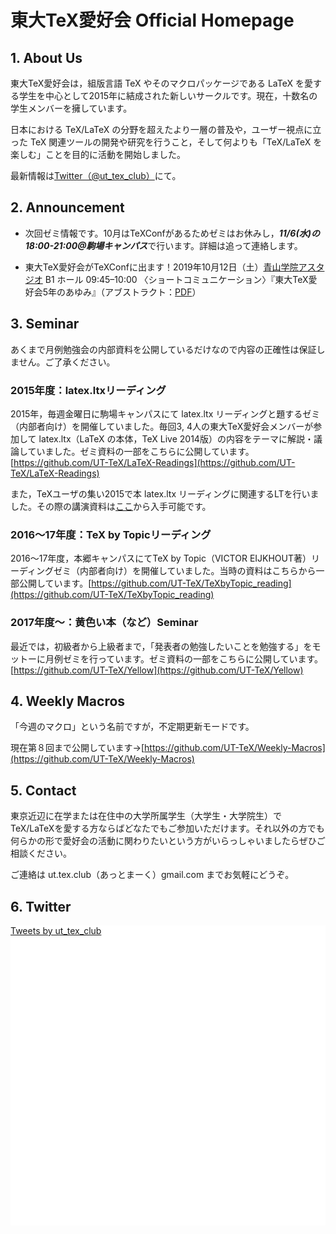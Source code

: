 # 東大TeX愛好会 Official Homepage

## 1. About Us

東大TeX愛好会は，組版言語 TeX やそのマクロパッケージである LaTeX を愛する学生を中心として2015年に結成された新しいサークルです。現在，十数名の学生メンバーを擁しています。

日本における TeX/LaTeX の分野を超えたより一層の普及や，ユーザー視点に立った TeX 関連ツールの開発や研究を行うこと，そして何よりも「TeX/LaTeX を楽しむ」ことを目的に活動を開始しました。

最新情報は[Twitter（@ut_tex_club）](#6-twitter)にて。

## 2. Announcement

- 次回ゼミ情報です。10月はTeXConfがあるためゼミはお休みし，***11/6(水)の18:00-21:00@駒場キャンパス***で行います。詳細は追って連絡します。

- 東大TeX愛好会がTeXConfに出ます！2019年10月12日（土）[青山学院アスタジオ](https://t.umblr.com/redirect?z=http%3A%2F%2Fwww.aogaku-astudio.com%2F&t=NDlmMzE0MTUzMGIxZGM4MzcxMjYyNjFlMDg3OWZhMTZmNjA2MjJkMSwzbmhuRFkzdQ%3D%3D&b=t%3AFBC3ivdzr-QGwJdYylkkMA&p=https%3A%2F%2Ftexconf2019.tumblr.com%2Fpost%2F186806708591%2Fsecond-announcement&m=1) B1 ホール 09:45–10:00 〈ショートコミュニケーション〉『東大TeX愛好会5年のあゆみ』（アブストラクト：[PDF](https://t.umblr.com/redirect?z=https%3A%2F%2Fdrive.google.com%2Fopen%3Fid%3D1kQcf81q5r0gTuW5fMKeNsRLPcxvmKZ3m&t=N2E5YWZkY2ZhNDE1ZWVjNDZjMzk5M2M2NmIyZjQ4YTdmNWYwMzJlZiwzbmhuRFkzdQ%3D%3D&b=t%3AFBC3ivdzr-QGwJdYylkkMA&p=https%3A%2F%2Ftexconf2019.tumblr.com%2Fpost%2F186806708591%2Fsecond-announcement&m=1)）

## 3. Seminar

あくまで月例勉強会の内部資料を公開しているだけなので内容の正確性は保証しません。ご了承ください。

### 2015年度：latex.ltxリーディング

2015年，毎週金曜日に駒場キャンパスにて latex.ltx リーディングと題するゼミ（内部者向け）を開催していました。毎回3, 4人の東大TeX愛好会メンバーが参加して latex.ltx（LaTeX の本体，TeX Live 2014版）の内容をテーマに解説・議論していました。ゼミ資料の一部をこちらに公開しています。[https://github.com/UT-TeX/LaTeX-Readings](https://github.com/UT-TeX/LaTeX-Readings)

また，TeXユーザの集い2015で本 latex.ltx リーディングに関連するLTを行いました。その際の講演資料は[ここ](http://ut-tex.org/pdf/texconf2015.pdf)から入手可能です。

### 2016〜17年度：TeX by Topicリーディング

2016〜17年度，本郷キャンパスにてTeX by Topic（VICTOR EIJKHOUT著）リーディングゼミ（内部者向け）を開催していました。当時の資料はこちらから一部公開しています。[https://github.com/UT-TeX/TeXbyTopic_reading](https://github.com/UT-TeX/TeXbyTopic_reading)

### 2017年度〜：黄色い本（など）Seminar

最近では，初級者から上級者まで，「発表者の勉強したいことを勉強する」をモットーに月例ゼミを行っています。ゼミ資料の一部をこちらに公開しています。[https://github.com/UT-TeX/Yellow](https://github.com/UT-TeX/Yellow)

## 4. Weekly Macros

「今週のマクロ」という名前ですが，不定期更新モードです。

現在第８回まで公開しています→[https://github.com/UT-TeX/Weekly-Macros](https://github.com/UT-TeX/Weekly-Macros)

## 5. Contact

東京近辺に在学または在住中の大学所属学生（大学生・大学院生）でTeX/LaTeXを愛する方ならばどなたでもご参加いただけます。それ以外の方でも何らかの形で愛好会の活動に関わりたいという方がいらっしゃいましたらぜひご相談ください。

ご連絡は ut.tex.club（あっとまーく）gmail.com までお気軽にどうぞ。

## 6. Twitter

<div style="height: 480px; width:100%; overflow: scroll; background-color: white;"><a class="twitter-timeline" href="https://twitter.com/ut_tex_club?ref_src=twsrc%5Etfw">Tweets by ut_tex_club</a> <script async src="https://platform.twitter.com/widgets.js" charset="utf-8"></script></div>
